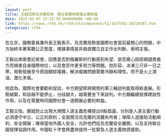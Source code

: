 ```yaml
---
layout: post
title: 王毅回應烏克蘭局勢　願在需要時開展必要斡旋
date: 2022-03-07 15:22:59.000000000 +08:00
link: https://news.rthk.hk/rthk/ch/component/k2/1637592-20220307.htm
categories: rthk
---
```


在北京，國務委員兼外長王毅表示，烏克蘭局勢是國際社會當前最關心的問題，中方始終本著客觀公正態度，根據事情是非曲直獨立自主作出判斷、表明主張。

王毅出席兩會記者會，回應是否對俄羅斯的行動感到失望、是否擔心因拒絕譴責俄方而損害自身國際地位，以及會否作更多努力等問題。他形容，冰凍三尺非一日之寒，局勢發展至今原因錯綜複雜，解決複雜問題需要冷靜和理性，而不是火上澆油、激化矛盾。

他認為，國際社會要勸和促談，中方期望即將開啓的第三輪談判能取得新進展。形勢越緊，和談越不能停止，分歧越大，越需要坐下來談判。中方願繼續發揮建設性作用，以及在需要時同國際社會一道開展必要的斡旋。

王毅又指，願就防止出現大規模人道主義危機提出6點倡議，分別是人道主義行動必須遵守中立、公正的原則；全面關注烏克蘭的流離失所者；保障人道援助活動順利、安全開展；確保當地外國人安全，允許他們從烏克蘭安全離開，以及支持聯合國發揮協調作用。中國紅十字會將盡快提供一批緊急人道主義物資援助。
